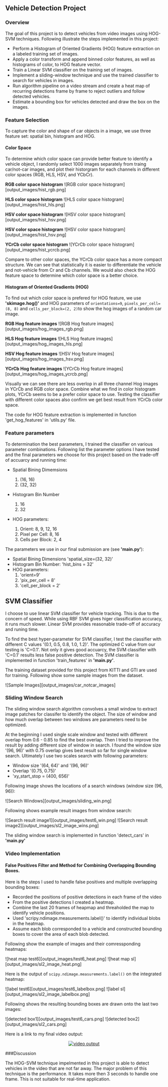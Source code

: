 ## Vehicle Detection Project

### Overview

The goal of this project is to detect vehicles from video images using HOG-SVM techniques. Following illustrate the steps implemented in this project:

* Perform a Histogram of Oriented Gradients (HOG) feature extraction on a labeled training set of images. 
* Apply a color transform and append binned color features, as well as histograms of color, to HOG feature vector. 
* Train a Linear SVM classifier on the training set of images.
* Implement a sliding-window technique and use the trained classifier to search for vehicles in images.
* Run algorithm pipeline on a video stream and create a heat map of recurring detections frame by frame to reject outliers and follow detected vehicles.
* Estimate a bounding box for vehicles detected and draw the box on the images.

### Feature Selection

To capture the color and shape of car objects in a image, we use three feature set: spatial bin, histogram and HOG.

#### Color Space

To determine which color space can provide better feature to identify a vehicle object, I randomly select 1000 images separately from traing car/not-car images, and plot their historgram for each channels in different color spaces (RGB, HLS, HSV, and YCbCr).

**RGB color space histogram**
![RGB color space histogram][output_images/hist_rgb.png]

**HLS color space histogram**
![HLS color space histogram][output_images/hist_hls.png]

**HSV color space histogram**
![HSV color space histogram][output_images/hist_hsv.png]

**HSV color space histogram**
![HSV color space histogram][output_images/hist_hsv.png]

**YCrCb color space histogram**
![YCrCb color space histogram][output_images/hist_ycrcb.png]

Compare to other color spaces, the YCrCb color space has a more compact structure. We can see that statistically it is easier to differentiate the vehicle and not-vehicle from Cr and Cb channels. We would also check the HOG feature space to determine which color space is a better choice.

#### Histogram of Oriented Gradients (HOG)

To find out which color space is prefered for HOG feature, we use **'skimage.hog()'** and HOG parameters of `orientations=9`, `pixels_per_cell=(8, 8)` and `cells_per_block=(2, 2)`to show the hog images of a random car image.

**RGB Hog feature images**
![RGB Hog feature images][output_images/hog_images_rgb.png]

**HLS Hog feature images**
![HLS Hog feature images][output_images/hog_images_hls.png]

**HSV Hog feature images**
![HSV Hog feature images][output_images/hog_images_hsv.png]

**YCrCb Hog feature images**
![YCrCb Hog feature images][output_images/hog_images_ycrcb.png]

Visually we can see there are less overlop in all three channel Hog images in YCrCb and RGB color space. Combine what we find in color histogram plots, YCrCb seems to be a prefer color space to use. Testing the classifier with different color spaces also confirm we get best result from YCrCb color space.

The code for HOG feature extraction is implemented in function 'get_hog_features' in 'utils.py' file.

### Feature parameters

To determination the best parameters, I trained the classifier on various parameter combinations. Following list the parameter options I have tested and the final parameters we choose for this project based on the trade-off of accuarcy and running time:

* Spatial Bining Dimemsions
	1. (16, 16)
	2. (32, 32)

* Histogram Bin Number
	1. 16
	2. 32	

* HOG parameters:
	1. Orient: 8, 9, 12, 16
	2. Pixel per Cell: 8, 16
	3. Cells per Block: 2, 4
	
The parameters we use in our final submission are (see **'main.py'**):

* Spatial Bining Dimensions 'spatial_size=(32, 32)'
* Histogram Bin Number: 'hist_bins = 32'
* HOG parameters:
	1. 'orient=9'
	2. 'pix_per_cell = 8'
	3. 'cell_per_block = 2'

## SVM Classifier

I choose to use linear SVM classifier for vehicle tracking. This is due to the concern of speed. While using RBF SVM gives higer classification accuracy, it runs much slower. Linear SVM provides reasonable trade-off of accuracy and runing time.

To find the best hyper-parameter for SVM classifier, I test the classifier with different C values '(0.1, 0.5, 0.8, 1.0, 1.2)'. The optimized C value from our testing is 'C=0.1'. Not only it gives good accuarcy, the SVM classifier with 'C=0.1' results less false positive detection. The SVM classifier is implemented in function 'train_features' in **'main.py'**.

The training dataset provided for this project from KITTI and GTI are used for training. Following show some sample images from the dataset.

![Sample Images][output_images/car_notcar_images]


### Sliding Window Search

The sliding window search algorithm convolves a small window to extract image patches for classifer to identify the object. The size of window and how much overlap between two windows are parameters need to be optimized.

At the beginning I used single scale window and tested with different overlap from 0.6 - 0.85 to find the best overlap. Then I tried to improve the result by adding different size of window in search. I found the window size '(96, 96)' with 0.75 overlap gives best result so far for single window search. Ultimately  I use two scales search with following parameters:

* Window size '(64, 64)' and '(96, 96)'
* Overlap '(0.75, 0.75)'
* 'xy_start_stop = (400, 656)'

Following image shows the locations of a search windows (window size (96, 96)):

![Search Windows][output_images/sliding_win.png]

Following shows example result images from window search:

![Search result image1][output_images/test6_win.png]
![Search result image2][output_images/sl2_image_wins.png]

The sliding window search is implemented in function 'detect_cars' in **'main.py'**

### Video Implementation

#### False Positives Filter and Method for Combining Overlapping Bounding Boxes.

Here is the steps I used to handle false positives and multiple overlapping bounding boxes:

* Recorded the positions of positive detections in each frame of the video
* From the positive detections I created a heatmap.
* Combine the last 20 frames of heapmap and threaholded the map to identify vehicle positions.
* Used 'scripy.ndimage.measurements.label()' to identify individual blobs in the heatmap.
* Assume each blob corresponded to a vehicle and constructed bounding boxes to cover the area of each blob detected.

Following show the example of images and their comressponding heatmaps:

![heat map test6][output_images/test6_heat.png]
![heat map sl][output_images/sl2_image_heat.png]


Here is the output of `scipy.ndimage.measurements.label()` on the integrated heatmap:

![label test6][output_images/test6_labelbox.png]
![label sl][output_images/sl2_image_labelbox.png]

Following shows the resulting bounding boxes are drawn onto the last two images:

![detected box1][output_images/test6_cars.png]
![detected box2][output_images/sl2_cars.png]


Here is a link to my final video output:

<p align="center">
    <a href="https://www.youtube.com/watch?v=VwN4QoCyFlQ">
        <img src="https://img.youtube.com/vi/VwN4QoCyFlQ/0.jpg" alt="video output">
    </a>
</p>


###Discussion

The HOG-SVM technique impelmented in this project is able to detect vehicles in the video that are not far away. The major problem of this technique is the performance. It takes more then 3 seconds to handle one frame. This is not suitable for real-time application.



